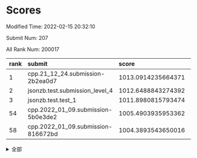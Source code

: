 # Scores

Modified Time: 2022-02-15 20:32:10

Submit Num: 207

All Rank Num: 200017

| rank |               submit               |       score        |       sigma        | pk_num |
| :--- | :--------------------------------- | :----------------- | :----------------- | :----- |
| 1    | cpp.21_12_24.submission-2b2ea0d7   | 1013.0914235664371 | 0.786429168817707  | 3868   |
| 2    | jsonzb.test.submission_level_4     | 1012.6488843274392 | 0.8036532871062333 | 3864   |
| 3    | jsonzb.test.test_1                 | 1011.8980815793474 | 0.7878679836585659 | 3857   |
| 54   | cpp.2022_01_09.submission-5b0e3de2 | 1005.4903935953362 | 0.7176534654027235 | 3864   |
| 58   | cpp.2022_01_09.submission-816672bd | 1004.3893543650016 | 0.7194845371662438 | 3870   |


<details>
<summary>全部</summary>

| rank |                 submit                 |       score        |       sigma        | pk_num |
| :--- | :------------------------------------- | :----------------- | :----------------- | :----- |
| 1    | cpp.21_12_24.submission-2b2ea0d7       | 1013.0914235664371 | 0.786429168817707  | 3868   |
| 2    | jsonzb.test.submission_level_4         | 1012.6488843274392 | 0.8036532871062333 | 3864   |
| 3    | jsonzb.test.test_1                     | 1011.8980815793474 | 0.7878679836585659 | 3857   |
| 4    | gobigger.level_3.submission_level_3_4  | 1011.80608713434   | 0.7828049658923862 | 3863   |
| 5    | gobigger.level_3.submission_level_3_20 | 1011.7866889478021 | 0.7824454361331113 | 3864   |
| 6    | gobigger.level_3.submission_level_3_5  | 1011.656955910923  | 0.8081100881479102 | 3863   |
| 7    | gobigger.level_3.submission_level_3_24 | 1011.3682505575455 | 0.7816105157604095 | 3868   |
| 8    | gobigger.level_3.submission_level_3_23 | 1011.1458138867323 | 0.786241192745399  | 3864   |
| 9    | gobigger.level_3.submission_level_3_26 | 1011.0837350574601 | 0.7768269293610026 | 3865   |
| 10   | gobigger.level_3.submission_level_3_2  | 1010.9978925792661 | 0.7601158334291782 | 3867   |
| 11   | gobigger.level_3.submission_level_3_39 | 1010.8028658314485 | 0.7507014024695827 | 3862   |
| 12   | gobigger.level_3.submission_level_3_35 | 1010.7854643197201 | 0.7832279981729408 | 3871   |
| 13   | gobigger.level_3.submission_level_3_29 | 1010.5946958261874 | 0.7717944781290917 | 3872   |
| 14   | gobigger.level_3.submission_level_3_21 | 1010.5178948403866 | 0.765201164634657  | 3859   |
| 15   | gobigger.level_3.submission_level_3_16 | 1010.4978442145614 | 0.7598746687368609 | 3867   |
| 16   | gobigger.level_3.submission_level_3_30 | 1010.4589749243424 | 0.7643626192212419 | 3862   |
| 17   | gobigger.level_3.submission_level_3_45 | 1010.4127866535689 | 0.7636499761579453 | 3868   |
| 18   | gobigger.level_3.submission_level_3_10 | 1010.3890158948606 | 0.771487158423397  | 3872   |
| 19   | gobigger.level_3.submission_level_3_3  | 1010.3619309025077 | 0.7979824992324748 | 3861   |
| 20   | gobigger.level_3.submission_level_3_40 | 1010.3243824436606 | 0.7608962454246668 | 3864   |
| 21   | gobigger.level_3.submission_level_3_31 | 1010.2340250314237 | 0.7497816393171913 | 3866   |
| 22   | gobigger.level_3.submission_level_3_38 | 1010.2148276990424 | 0.7807430299496068 | 3864   |
| 23   | gobigger.level_3.submission_level_3_14 | 1010.120586883855  | 0.7628946252791218 | 3867   |
| 24   | gobigger.level_3.submission_level_3_48 | 1010.0060848862818 | 0.7609439460946943 | 3867   |
| 25   | gobigger.level_3.submission_level_3_37 | 1009.8804641625659 | 0.7481169078905248 | 3867   |
| 26   | gobigger.level_3.submission_level_3_42 | 1009.6879509014603 | 0.7417454455693745 | 3862   |
| 27   | gobigger.level_3.submission_level_3_49 | 1009.6815515647174 | 0.7542051274682762 | 3866   |
| 28   | gobigger.level_3.submission_level_3_18 | 1009.6637022919363 | 0.7516546257491863 | 3868   |
| 29   | gobigger.level_3.submission_level_3_44 | 1009.5858426509824 | 0.7462326671257251 | 3866   |
| 30   | gobigger.level_3.submission_level_3_8  | 1009.5714601087028 | 0.7570469877640265 | 3863   |
| 31   | gobigger.level_3.submission_level_3_7  | 1009.5687240839518 | 0.7336125813560445 | 3865   |
| 32   | gobigger.level_3.submission_level_3_6  | 1009.5324760563141 | 0.7682323430846586 | 3869   |
| 33   | gobigger.level_3.submission_level_3_15 | 1009.5205367010894 | 0.7497983841591356 | 3868   |
| 34   | gobigger.level_3.submission_level_3_9  | 1009.5128444357129 | 0.7738771928403181 | 3863   |
| 35   | gobigger.level_3.submission_level_3_22 | 1009.4651652245343 | 0.7658499184154897 | 3864   |
| 36   | gobigger.level_3.submission_level_3_43 | 1009.4284077899398 | 0.7521032101795528 | 3867   |
| 37   | gobigger.level_3.submission_level_3_0  | 1009.3578511617834 | 0.7784915612537923 | 3864   |
| 38   | gobigger.level_3.submission_level_3_32 | 1009.3546578531362 | 0.7491738458018234 | 3861   |
| 39   | gobigger.level_3.submission_level_3_34 | 1009.341812292308  | 0.7704337552593098 | 3863   |
| 40   | gobigger.level_3.submission_level_3_46 | 1009.2986295598387 | 0.7443514635602323 | 3867   |
| 41   | gobigger.level_3.submission_level_3_11 | 1009.2977958231797 | 0.7768530391999768 | 3868   |
| 42   | gobigger.level_3.submission_level_3_28 | 1009.2577447115492 | 0.7623187709939956 | 3864   |
| 43   | gobigger.level_3.submission_level_3_1  | 1009.1807754511754 | 0.7451256977340412 | 3864   |
| 44   | gobigger.level_3.submission_level_3_25 | 1009.1770046640333 | 0.7637363750533175 | 3863   |
| 45   | gobigger.level_3.submission_level_3_47 | 1009.1159962867504 | 0.7416710111183097 | 3866   |
| 46   | gobigger.level_3.submission_level_3_17 | 1009.0981472436955 | 0.7416013758182224 | 3862   |
| 47   | gobigger.level_3.submission_level_3_12 | 1009.0210887744871 | 0.7475342735793805 | 3871   |
| 48   | gobigger.level_3.submission_level_3_19 | 1008.9354509872786 | 0.7521669132854316 | 3864   |
| 49   | gobigger.level_3.submission_level_3_33 | 1008.9049780802876 | 0.725533209781747  | 3861   |
| 50   | gobigger.level_3.submission_level_3_41 | 1008.8031933563939 | 0.7555770150144269 | 3864   |
| 51   | gobigger.level_3.submission_level_3_27 | 1008.3591453845295 | 0.7258524040158242 | 3861   |
| 52   | gobigger.level_3.submission_level_3_13 | 1008.2524429579313 | 0.7528279560151951 | 3861   |
| 53   | gobigger.level_3.submission_level_3_36 | 1008.1469243152912 | 0.7319233208520659 | 3872   |
| 54   | cpp.2022_01_09.submission-5b0e3de2     | 1005.4903935953362 | 0.7176534654027235 | 3864   |
| 55   | gobigger.level_1.submission_level_1_13 | 1004.8193074510634 | 0.7225241121554591 | 3862   |
| 56   | gobigger.level_1.submission_level_1_44 | 1004.4543840731295 | 0.726002363629768  | 3862   |
| 57   | gobigger.level_1.submission_level_1_36 | 1004.428354776255  | 0.7191582600924519 | 3866   |
| 58   | cpp.2022_01_09.submission-816672bd     | 1004.3893543650016 | 0.7194845371662438 | 3870   |
| 59   | gobigger.level_1.submission_level_1_48 | 1004.3699465040102 | 0.7267345949521767 | 3866   |
| 60   | gobigger.level_1.submission_level_1_2  | 1004.1842373433554 | 0.708928853362589  | 3867   |
| 61   | gobigger.level_1.submission_level_1_41 | 1004.1774103789421 | 0.7103006097065696 | 3867   |
| 62   | gobigger.level_1.submission_level_1_22 | 1004.1078904708422 | 0.7094323706594556 | 3862   |
| 63   | gobigger.level_1.submission_level_1_20 | 1003.871762334269  | 0.7293036951717975 | 3868   |
| 64   | gobigger.level_1.submission_level_1_47 | 1003.8098232001643 | 0.7324869828831883 | 3863   |
| 65   | gobigger.level_1.submission_level_1_3  | 1003.7706278863993 | 0.7102461680111298 | 3868   |
| 66   | gobigger.level_1.submission_level_1_43 | 1003.7684604360111 | 0.7238244791272571 | 3859   |
| 67   | gobigger.level_1.submission_level_1_21 | 1003.7495087478177 | 0.7131299172675762 | 3863   |
| 68   | gobigger.level_1.submission_level_1_34 | 1003.7302999513139 | 0.7088685311173464 | 3863   |
| 69   | gobigger.level_1.submission_level_1_24 | 1003.6944550872493 | 0.7157540577707645 | 3861   |
| 70   | gobigger.level_1.submission_level_1_19 | 1003.6473360429525 | 0.7225997079801598 | 3862   |
| 71   | gobigger.level_1.submission_level_1_5  | 1003.5787974435551 | 0.7193480789544366 | 3862   |
| 72   | gobigger.level_1.submission_level_1_17 | 1003.5611551985311 | 0.7156032344883785 | 3865   |
| 73   | gobigger.level_1.submission_level_1_30 | 1003.5428390931817 | 0.7140999689364582 | 3868   |
| 74   | gobigger.level_1.submission_level_1_4  | 1003.5108403098448 | 0.7158935198475236 | 3869   |
| 75   | gobigger.level_1.submission_level_1_31 | 1003.4801151551761 | 0.7127236093138768 | 3867   |
| 76   | gobigger.level_1.submission_level_1_35 | 1003.4733594023572 | 0.7179330114155432 | 3867   |
| 77   | gobigger.level_1.submission_level_1_23 | 1003.3942888953077 | 0.7110961392533472 | 3871   |
| 78   | gobigger.level_1.submission_level_1_40 | 1003.3620736033773 | 0.7150712178374535 | 3866   |
| 79   | gobigger.level_1.submission_level_1_12 | 1003.3586454006424 | 0.7132132480509558 | 3864   |
| 80   | gobigger.level_1.submission_level_1_11 | 1003.3350130762473 | 0.7213929498039131 | 3863   |
| 81   | gobigger.level_1.submission_level_1_33 | 1003.2458188694494 | 0.7188043455252008 | 3864   |
| 82   | gobigger.level_1.submission_level_1_7  | 1003.1571945883502 | 0.7112214157012868 | 3868   |
| 83   | gobigger.level_1.submission_level_1_1  | 1003.1304430537826 | 0.7160769839999551 | 3858   |
| 84   | gobigger.level_1.submission_level_1_28 | 1003.0844058901193 | 0.7137764171842486 | 3865   |
| 85   | gobigger.level_1.submission_level_1_49 | 1003.0536212444923 | 0.7206738755227718 | 3868   |
| 86   | gobigger.level_1.submission_level_1_15 | 1003.0229863449675 | 0.7134886132169631 | 3863   |
| 87   | gobigger.level_1.submission_level_1_8  | 1003.0135994394161 | 0.7111243978434726 | 3864   |
| 88   | gobigger.level_1.submission_level_1_9  | 1003.0038736623503 | 0.7099645481397626 | 3867   |
| 89   | gobigger.level_1.submission_level_1_27 | 1002.8327071323803 | 0.7181357990763347 | 3859   |
| 90   | gobigger.level_1.submission_level_1_37 | 1002.8012859965979 | 0.7176620126661395 | 3862   |
| 91   | gobigger.level_1.submission_level_1_26 | 1002.7636142281425 | 0.7122241811685794 | 3867   |
| 92   | gobigger.level_1.submission_level_1_38 | 1002.76076548735   | 0.7077965858941915 | 3871   |
| 93   | gobigger.level_1.submission_level_1_25 | 1002.7592494973998 | 0.7070899338751996 | 3867   |
| 94   | gobigger.level_1.submission_level_1_0  | 1002.7106596270557 | 0.7140371965656122 | 3869   |
| 95   | gobigger.level_1.submission_level_1_14 | 1002.5663378548152 | 0.7152760807013474 | 3869   |
| 96   | gobigger.level_1.submission_level_1_42 | 1002.5247212444058 | 0.7148170006705268 | 3863   |
| 97   | gobigger.level_1.submission_level_1_10 | 1002.5100421657593 | 0.7142571555948647 | 3860   |
| 98   | gobigger.level_1.submission_level_1_45 | 1002.4797980681817 | 0.7046613802381761 | 3873   |
| 99   | gobigger.level_1.submission_level_1_16 | 1002.2250552600348 | 0.7146089874406047 | 3863   |
| 100  | gobigger.level_1.submission_level_1_46 | 1002.2176726262904 | 0.6969795920422278 | 3869   |
| 101  | gobigger.level_1.submission_level_1_6  | 1002.1379252047172 | 0.7199048297858026 | 3862   |
| 102  | gobigger.level_1.submission_level_1_18 | 1002.1067852679598 | 0.7153092078294254 | 3865   |
| 103  | gobigger.level_1.submission_level_1_39 | 1002.0462990930611 | 0.7173166635341334 | 3870   |
| 104  | gobigger.level_1.submission_level_1_32 | 1001.9872877967341 | 0.7153680015100427 | 3865   |
| 105  | gobigger.level_1.submission_level_1_29 | 1001.9483545186073 | 0.7184795403424529 | 3870   |
| 106  | gobigger.random.submission_random_11   | 997.3675479676695  | 0.7299707597617674 | 3871   |
| 107  | gobigger.random.submission_random_47   | 997.2623730511181  | 0.719562490867991  | 3861   |
| 108  | gobigger.random.submission_random_16   | 997.242568144504   | 0.7103781000205581 | 3866   |
| 109  | gobigger.random.submission_random_42   | 997.186128697263   | 0.700648922605983  | 3866   |
| 110  | gobigger.random.submission_random_29   | 997.0919838349663  | 0.694090353077225  | 3864   |
| 111  | gobigger.random.submission_random_25   | 997.0746062704688  | 0.7127055838831057 | 3861   |
| 112  | gobigger.random.submission_random_12   | 997.0206238670085  | 0.7068992013594255 | 3863   |
| 113  | gobigger.random.submission_random_48   | 996.9697986250803  | 0.7013095483364882 | 3863   |
| 114  | gobigger.random.submission_random_40   | 996.8119259171414  | 0.6933066678817945 | 3865   |
| 115  | gobigger.random.submission_random_24   | 996.7918432776689  | 0.6995256822907592 | 3865   |
| 116  | gobigger.random.submission_random_0    | 996.6625747806611  | 0.7133873312239654 | 3865   |
| 117  | gobigger.random.submission_random_4    | 996.6358969411863  | 0.7077619872860788 | 3867   |
| 118  | gobigger.random.submission_random_34   | 996.4844908748262  | 0.7112025696205334 | 3868   |
| 119  | gobigger.random.submission_random_3    | 996.4306622624306  | 0.7134230827147426 | 3872   |
| 120  | gobigger.random.submission_random_38   | 996.4006962695735  | 0.7056798934665206 | 3867   |
| 121  | gobigger.random.submission_random_41   | 996.3722450179736  | 0.7134767189062134 | 3867   |
| 122  | gobigger.random.submission_random_14   | 996.3274160128717  | 0.7170824740677891 | 3860   |
| 123  | gobigger.random.submission_random_26   | 996.2790609944848  | 0.7141899306673168 | 3868   |
| 124  | gobigger.random.submission_random_21   | 996.2583472683442  | 0.7106087491607882 | 3861   |
| 125  | gobigger.random.submission_random_23   | 996.2483180139325  | 0.7047822731575664 | 3861   |
| 126  | gobigger.random.submission_random_43   | 996.1880309780192  | 0.705833281947809  | 3866   |
| 127  | gobigger.random.submission_random_8    | 996.1808260689054  | 0.7056187897306487 | 3866   |
| 128  | gobigger.random.submission_random_17   | 996.1513514984663  | 0.7101586097312931 | 3870   |
| 129  | gobigger.random.submission_random_37   | 996.0931053820506  | 0.7133825050563046 | 3863   |
| 130  | gobigger.random.submission_random_9    | 996.054355966449   | 0.7229633867939401 | 3868   |
| 131  | gobigger.random.submission_random_18   | 995.9386274462421  | 0.7076624100027082 | 3867   |
| 132  | gobigger.random.submission_random_46   | 995.9326526548475  | 0.7115518465259755 | 3858   |
| 133  | gobigger.random.submission_random_31   | 995.8964952625832  | 0.7082275035213748 | 3862   |
| 134  | gobigger.random.submission_random_44   | 995.8870621353042  | 0.7066906030126408 | 3866   |
| 135  | gobigger.random.submission_random_27   | 995.8864100748941  | 0.710210020468999  | 3867   |
| 136  | gobigger.random.submission_random_13   | 995.8680949974162  | 0.6989493723828187 | 3862   |
| 137  | gobigger.random.submission_random_10   | 995.8426284727987  | 0.7050196984400697 | 3862   |
| 138  | gobigger.random.submission_random_28   | 995.8363174494214  | 0.7084548457634675 | 3865   |
| 139  | gobigger.random.submission_random_2    | 995.8288304568578  | 0.7047694436845352 | 3862   |
| 140  | gobigger.random.submission_random_49   | 995.7087313496522  | 0.7045007323215082 | 3870   |
| 141  | gobigger.random.submission_random_32   | 995.6810341769419  | 0.7153642436183416 | 3866   |
| 142  | gobigger.random.submission_random_30   | 995.6640038884843  | 0.7066523922808908 | 3864   |
| 143  | gobigger.random.submission_random_6    | 995.6558767783772  | 0.6996451577378817 | 3861   |
| 144  | gobigger.random.submission_random_1    | 995.6082869853224  | 0.7099863397316777 | 3865   |
| 145  | gobigger.random.submission_random_5    | 995.6038569381041  | 0.7065344804447901 | 3863   |
| 146  | gobigger.random.submission_random_36   | 995.527522763563   | 0.7314433804121766 | 3857   |
| 147  | gobigger.random.submission_random_7    | 995.4475817800093  | 0.708140599501095  | 3868   |
| 148  | gobigger.random.submission_random_15   | 995.39802606536    | 0.7124570976790642 | 3869   |
| 149  | gobigger.random.submission_random_39   | 995.3869468006611  | 0.7161480929165894 | 3864   |
| 150  | gobigger.random.submission_random_35   | 994.993768476016   | 0.713330542953235  | 3859   |
| 151  | gobigger.random.submission_random_19   | 994.9911536117022  | 0.7099522696504859 | 3859   |
| 152  | gobigger.random.submission_random_20   | 994.968778097509   | 0.7177317620008299 | 3864   |
| 153  | gobigger.random.submission_random_33   | 994.8559763129869  | 0.7137170941932468 | 3866   |
| 154  | gobigger.random.submission_random_45   | 994.7803297832722  | 0.7156492988302692 | 3871   |
| 155  | gobigger.random.submission_random_22   | 994.6337600066238  | 0.7194501882469032 | 3871   |
| 156  | gobigger.level_2.submission_level_2_2  | 994.257266471793   | 0.7289060819342486 | 3863   |
| 157  | gobigger.level_2.submission_level_2_1  | 994.1164525903462  | 0.7173375248913778 | 3866   |
| 158  | gobigger.level_2.submission_level_2_31 | 993.9820824227469  | 0.7419616736244306 | 3867   |
| 159  | gobigger.level_2.submission_level_2_39 | 993.8520070039954  | 0.7280178279233102 | 3866   |
| 160  | gobigger.level_2.submission_level_2_30 | 993.6284110644731  | 0.7486836216616193 | 3863   |
| 161  | gobigger.level_2.submission_level_2_9  | 993.5829033515859  | 0.7398395174436168 | 3862   |
| 162  | gobigger.level_2.submission_level_2_27 | 993.3907129380947  | 0.7443424912400605 | 3864   |
| 163  | gobigger.level_2.submission_level_2_6  | 992.929379216351   | 0.728513978351784  | 3873   |
| 164  | gobigger.level_2.submission_level_2_7  | 992.8459801560106  | 0.747406645288183  | 3862   |
| 165  | gobigger.level_2.submission_level_2_4  | 992.8238935209539  | 0.7376827206436537 | 3859   |
| 166  | gobigger.level_2.submission_level_2_44 | 992.8121634149408  | 0.7393961081698758 | 3869   |
| 167  | gobigger.level_2.submission_level_2_37 | 992.7872536817223  | 0.7630175120150525 | 3869   |
| 168  | gobigger.level_2.submission_level_2_21 | 992.7482205160497  | 0.7402061328124871 | 3865   |
| 169  | gobigger.level_2.submission_level_2_36 | 992.7096121441609  | 0.7322449098862807 | 3860   |
| 170  | gobigger.level_2.submission_level_2_26 | 992.68628812942    | 0.7337089927205377 | 3866   |
| 171  | gobigger.level_2.submission_level_2_22 | 992.6504182594549  | 0.7361612265239316 | 3869   |
| 172  | gobigger.level_2.submission_level_2_18 | 992.5948772510678  | 0.7475405570746618 | 3868   |
| 173  | gobigger.level_2.submission_level_2_40 | 992.5833356852509  | 0.7297671198607512 | 3860   |
| 174  | gobigger.level_2.submission_level_2_23 | 992.5672120631157  | 0.7375473981764376 | 3869   |
| 175  | gobigger.level_2.submission_level_2_45 | 992.5543164305334  | 0.7350306226562591 | 3864   |
| 176  | gobigger.level_2.submission_level_2_24 | 992.5410252050726  | 0.7405186966785517 | 3863   |
| 177  | gobigger.level_2.submission_level_2_34 | 992.4718639426073  | 0.7360509465813376 | 3865   |
| 178  | gobigger.level_2.submission_level_2_29 | 992.3688188364127  | 0.7419323456600935 | 3865   |
| 179  | gobigger.level_2.submission_level_2_38 | 992.362136974955   | 0.735578033461718  | 3866   |
| 180  | gobigger.level_2.submission_level_2_15 | 992.243907581413   | 0.7481357598552391 | 3861   |
| 181  | gobigger.level_2.submission_level_2_32 | 992.1024618332356  | 0.7461434378983237 | 3862   |
| 182  | gobigger.level_2.submission_level_2_13 | 992.1009377299077  | 0.7451933703768278 | 3867   |
| 183  | gobigger.level_2.submission_level_2_49 | 991.9868878682801  | 0.7369622170868415 | 3868   |
| 184  | gobigger.level_2.submission_level_2_17 | 991.8668532900303  | 0.7540570856495036 | 3863   |
| 185  | gobigger.level_2.submission_level_2_16 | 991.7007783783866  | 0.7301136423983384 | 3863   |
| 186  | gobigger.level_2.submission_level_2_35 | 991.6388230749354  | 0.7668270404517432 | 3866   |
| 187  | gobigger.level_2.submission_level_2_14 | 991.6064647442511  | 0.7506250601141667 | 3865   |
| 188  | gobigger.level_2.submission_level_2_25 | 991.5868273379818  | 0.7503867704190945 | 3873   |
| 189  | gobigger.level_2.submission_level_2_33 | 991.4703883798874  | 0.7580323503662832 | 3863   |
| 190  | gobigger.level_2.submission_level_2_42 | 991.456736387719   | 0.7622369572178537 | 3862   |
| 191  | gobigger.level_2.submission_level_2_3  | 991.3829665326706  | 0.7423549136870025 | 3868   |
| 192  | gobigger.level_2.submission_level_2_46 | 991.3124420002924  | 0.7705653555912235 | 3866   |
| 193  | gobigger.level_2.submission_level_2_11 | 991.2915884768413  | 0.7502181654019234 | 3863   |
| 194  | gobigger.level_2.submission_level_2_19 | 991.1128669504225  | 0.7304931039087842 | 3863   |
| 195  | gobigger.level_2.submission_level_2_5  | 991.0964062577658  | 0.7439307072953226 | 3867   |
| 196  | gobigger.level_2.submission_level_2_48 | 991.0361987676363  | 0.7655135343691467 | 3870   |
| 197  | gobigger.level_2.submission_level_2_47 | 991.0317674746693  | 0.7644716594030367 | 3865   |
| 198  | gobigger.level_2.submission_level_2_8  | 990.9657367100109  | 0.7481077617708481 | 3868   |
| 199  | gobigger.level_2.submission_level_2_12 | 990.8522997536659  | 0.7447653187181837 | 3866   |
| 200  | gobigger.level_2.submission_level_2_0  | 990.5382239385239  | 0.7702028755858744 | 3861   |
| 201  | gobigger.level_2.submission_level_2_10 | 990.4471672359563  | 0.7904848680295419 | 3864   |
| 202  | gobigger.level_2.submission_level_2_28 | 990.3656709053986  | 0.7602232864404098 | 3870   |
| 203  | gobigger.level_2.submission_level_2_20 | 990.3330007825307  | 0.7475688856711875 | 3868   |
| 204  | gobigger.level_2.submission_level_2_43 | 990.2070723694626  | 0.7638343604858749 | 3859   |
| 205  | gobigger.level_2.submission_level_2_41 | 989.5970441542827  | 0.7855120768881073 | 3869   |
| 206  | gobigger.none.submission_none_1        | 979.8613652806827  | 1.272955969395046  | 3857   |
| 207  | gobigger.none.submission_none_0        | 976.5418659859397  | 1.4370036897894007 | 3864   |

</details>